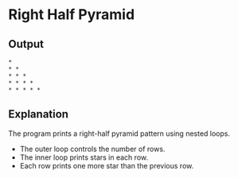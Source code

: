 # Right Half Pyramid

## Output
```
* 
* * 
* * * 
* * * * 
* * * * * 
```
## Explanation
The program prints a right-half pyramid pattern using nested loops.  
- The outer loop controls the number of rows.  
- The inner loop prints stars in each row.  
- Each row prints one more star than the previous row.

